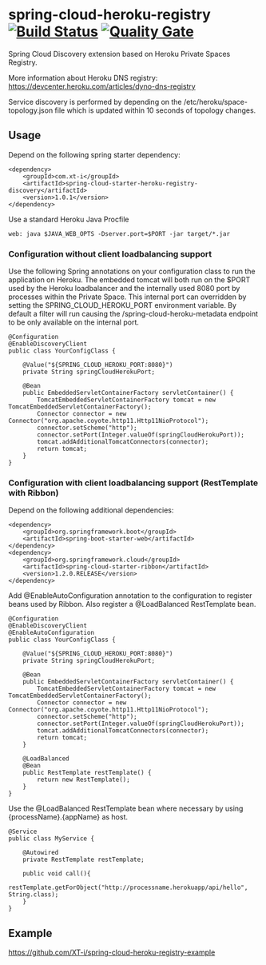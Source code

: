 # spring-cloud-heroku-registry [![Build Status](https://travis-ci.org/XT-i/spring-cloud-heroku-registry.svg?branch=master)](https://travis-ci.org/XT-i/spring-cloud-heroku-registry) [![Quality Gate](https://sonarqube.com/api/badges/gate?key=com.xt-i:spring-cloud-heroku-registry-parent&cache=1)](https://sonarqube.com/dashboard/index/com.xt-i:spring-cloud-heroku-registry-parent)

Spring Cloud Discovery extension based on Heroku Private Spaces Registry.

More information about Heroku DNS registry: https://devcenter.heroku.com/articles/dyno-dns-registry

Service discovery is performed by depending on the /etc/heroku/space-topology.json file which is updated within 10 seconds of topology changes.

## Usage
Depend on the following spring starter dependency:

    <dependency>
        <groupId>com.xt-i</groupId>
        <artifactId>spring-cloud-starter-heroku-registry-discovery</artifactId>
        <version>1.0.1</version>
    </dependency>
    
Use a standard Heroku Java Procfile

    web: java $JAVA_WEB_OPTS -Dserver.port=$PORT -jar target/*.jar

### Configuration without client loadbalancing support  
Use the following Spring annotations on your configuration class to run the application on Heroku.
The embedded tomcat will both run on the $PORT used by the Heroku loadbalancer and the internally used 8080 port by processes within the Private Space.
This internal port can overridden by setting the SPRING_CLOUD_HEROKU_PORT environment variable.
By default a filter will run causing the /spring-cloud-heroku-metadata endpoint to be only available on the internal port.

    @Configuration
    @EnableDiscoveryClient
    public class YourConfigClass {
    
        @Value("${SPRING_CLOUD_HEROKU_PORT:8080}")
        private String springCloudHerokuPort;
    
        @Bean
        public EmbeddedServletContainerFactory servletContainer() {
            TomcatEmbeddedServletContainerFactory tomcat = new TomcatEmbeddedServletContainerFactory();
            Connector connector = new Connector("org.apache.coyote.http11.Http11NioProtocol");
            connector.setScheme("http");
            connector.setPort(Integer.valueOf(springCloudHerokuPort));
            tomcat.addAdditionalTomcatConnectors(connector);
            return tomcat;
        }
    }
    
### Configuration with client loadbalancing support (RestTemplate with Ribbon)

Depend on the following additional dependencies:

    <dependency>
        <groupId>org.springframework.boot</groupId>
        <artifactId>spring-boot-starter-web</artifactId>
    </dependency>
    <dependency>
        <groupId>org.springframework.cloud</groupId>
        <artifactId>spring-cloud-starter-ribbon</artifactId>
        <version>1.2.0.RELEASE</version>
    </dependency>
    
Add @EnableAutoConfiguration annotation to the configuration to register beans used by Ribbon.
Also register a @LoadBalanced RestTemplate bean.

    @Configuration
    @EnableDiscoveryClient
    @EnableAutoConfiguration
    public class YourConfigClass {
    
        @Value("${SPRING_CLOUD_HEROKU_PORT:8080}")
        private String springCloudHerokuPort;
    
        @Bean
        public EmbeddedServletContainerFactory servletContainer() {
            TomcatEmbeddedServletContainerFactory tomcat = new TomcatEmbeddedServletContainerFactory();
            Connector connector = new Connector("org.apache.coyote.http11.Http11NioProtocol");
            connector.setScheme("http");
            connector.setPort(Integer.valueOf(springCloudHerokuPort));
            tomcat.addAdditionalTomcatConnectors(connector);
            return tomcat;
        }
    
        @LoadBalanced
        @Bean
        public RestTemplate restTemplate() {
            return new RestTemplate();
        }
    }
    
Use the @LoadBalanced RestTemplate bean where necessary by using {processName}.{appName} as host.

    @Service
    public class MyService {
        
        @Autowired
        private RestTemplate restTemplate;
        
        public void call(){
            restTemplate.getForObject("http://processname.herokuapp/api/hello", String.class);
        }
    }

## Example

https://github.com/XT-i/spring-cloud-heroku-registry-example
